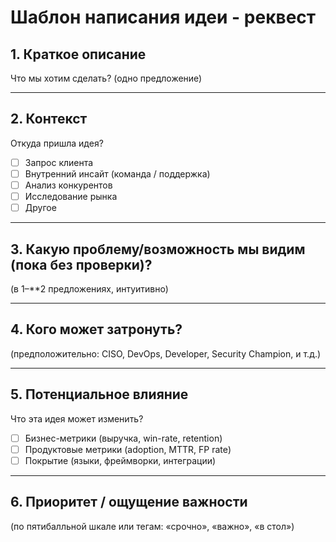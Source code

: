 #   Шаблон написания идеи - реквест

## 1. Краткое описание
Что мы хотим сделать? (одно предложение)

---

## 2. Контекст
Откуда пришла идея?  
- [ ] Запрос клиента  
- [ ] Внутренний инсайт (команда / поддержка)  
- [ ] Анализ конкурентов  
- [ ] Исследование рынка  
- [ ] Другое  

---

## 3. Какую проблему/возможность мы видим (пока без проверки)?
(в 1–**2 предложениях, интуитивно)

---

## 4. Кого может затронуть?
(предположительно: CISO, DevOps, Developer, Security Champion, и т.д.)

---

## 5. Потенциальное влияние
Что эта идея может изменить?  
- [ ] Бизнес-метрики (выручка, win-rate, retention)  
- [ ] Продуктовые метрики (adoption, MTTR, FP rate)  
- [ ] Покрытие (языки, фреймворки, интеграции)

---

## 6. Приоритет / ощущение важности
(по пятибалльной шкале или тегам: «срочно», «важно», «в стол»)



